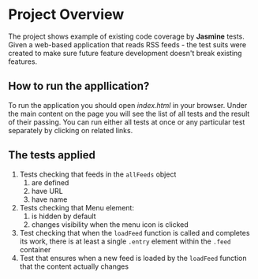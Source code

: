 # Project Overview

The project shows example of existing code coverage by **Jasmine** tests.
Given a web-based application that reads RSS feeds - the test suits were created to make sure future feature development doesn't break existing features.

## How to run the appllication?

To run the application you should open *index.html* in your browser. Under the main content on the page you will see the list of all tests and the result of their passing. You can run either all tests at once or any particular test separately by clicking on related links. 

## The tests applied

1. Tests checking that feeds in the `allFeeds` object 
    1. are defined
    1. have URL
    1. have name
2. Tests checking that Menu element: 
    1. is hidden by default
    1. changes visibility when the menu icon is clicked
3. Test checking that when the `loadFeed` function is called and completes its work, there is at least a single `.entry` element within the `.feed` container
4. Test that ensures when a new feed is loaded by the `loadFeed` function that the content actually changes
